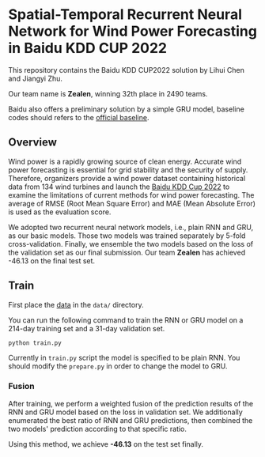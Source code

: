 # Spatial-Temporal Recurrent Neural Network for Wind Power Forecasting in Baidu KDD CUP 2022

This repository contains the Baidu KDD CUP2022 solution by Lihui Chen and Jiangyi Zhu.  

Our team name is **Zealen**, winning 32th place in 2490 teams. 

Baidu also offers a preliminary solution by a simple GRU model, baseline codes should refers to the [official baseline](https://github.com/PaddlePaddle/PGL/tree/main/examples/kddcup2022/wpf_baseline).

## Overview

Wind power is a rapidly growing source of clean energy. Accurate wind power forecasting is essential for grid stability and the security of supply. Therefore, organizers provide a wind power dataset containing historical data from 134 wind turbines and launch the [Baidu KDD Cup 2022](https://aistudio.baidu.com/aistudio/competition/detail/152/0/introduction) to examine the limitations of current methods for wind power forecasting. The average of RMSE (Root Mean Square Error) and MAE (Mean Absolute Error) is used as the evaluation score. 

We adopted two recurrent neural network models, i.e., plain RNN and GRU, as our basic models. Those two models was trained separately by 5-fold cross-validation. Finally, we ensemble the two models based on the loss of the validation set as our final submission. Our team **Zealen** has achieved -46.13 on the final test set.

## Train

First place the [data](https://aistudio.baidu.com/aistudio/competition/detail/152/0/datasets) in the `data/` directory.

You can run the following command to train the RNN or GRU model on a 214-day training set and a 31-day validation set.

```shell
python train.py
```

Currently in `train.py` script the model is specified to be plain RNN. You should modify the `prepare.py` in order to change the model to GRU.

### Fusion

After training, we perform a weighted fusion of the prediction results of the RNN and GRU model based on the loss in validation set. We additionally enumerated the best ratio of RNN and GRU predictions, then combined the two models' prediction according to that specific ratio. 

Using this method, we achieve **-46.13** on the test set finally.
